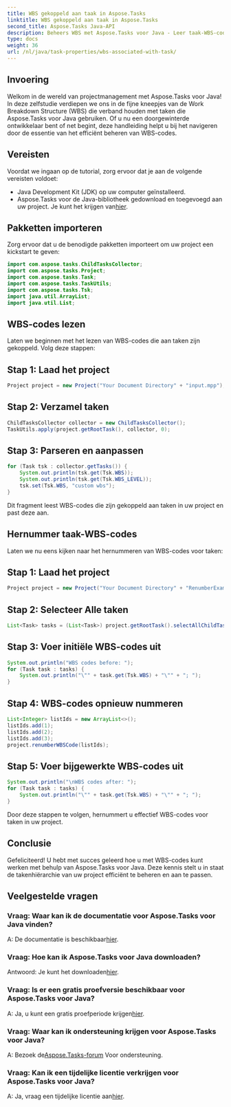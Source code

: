 ```yaml
---
title: WBS gekoppeld aan taak in Aspose.Tasks
linktitle: WBS gekoppeld aan taak in Aspose.Tasks
second_title: Aspose.Tasks Java-API
description: Beheers WBS met Aspose.Tasks voor Java - Leer taak-WBS-codes lezen en opnieuw nummeren. Verhoog de efficiëntie van projectmanagement!
type: docs
weight: 36
url: /nl/java/task-properties/wbs-associated-with-task/
---
```

## Invoering
Welkom in de wereld van projectmanagement met Aspose.Tasks voor Java! In deze zelfstudie verdiepen we ons in de fijne kneepjes van de Work Breakdown Structure (WBS) die verband houden met taken die Aspose.Tasks voor Java gebruiken. Of u nu een doorgewinterde ontwikkelaar bent of net begint, deze handleiding helpt u bij het navigeren door de essentie van het efficiënt beheren van WBS-codes.
## Vereisten
Voordat we ingaan op de tutorial, zorg ervoor dat je aan de volgende vereisten voldoet:
- Java Development Kit (JDK) op uw computer geïnstalleerd.
-  Aspose.Tasks voor de Java-bibliotheek gedownload en toegevoegd aan uw project. Je kunt het krijgen van[hier](https://releases.aspose.com/tasks/java/).
## Pakketten importeren
Zorg ervoor dat u de benodigde pakketten importeert om uw project een kickstart te geven:
```java
import com.aspose.tasks.ChildTasksCollector;
import com.aspose.tasks.Project;
import com.aspose.tasks.Task;
import com.aspose.tasks.TaskUtils;
import com.aspose.tasks.Tsk;
import java.util.ArrayList;
import java.util.List;
```
## WBS-codes lezen
Laten we beginnen met het lezen van WBS-codes die aan taken zijn gekoppeld. Volg deze stappen:
## Stap 1: Laad het project
```java
Project project = new Project("Your Document Directory" + "input.mpp");
```
## Stap 2: Verzamel taken
```java
ChildTasksCollector collector = new ChildTasksCollector();
TaskUtils.apply(project.getRootTask(), collector, 0);
```
## Stap 3: Parseren en aanpassen
```java
for (Task tsk : collector.getTasks()) {
    System.out.println(tsk.get(Tsk.WBS));
    System.out.println(tsk.get(Tsk.WBS_LEVEL));
    tsk.set(Tsk.WBS, "custom wbs");
}
```
Dit fragment leest WBS-codes die zijn gekoppeld aan taken in uw project en past deze aan.
## Hernummer taak-WBS-codes
Laten we nu eens kijken naar het hernummeren van WBS-codes voor taken:
## Stap 1: Laad het project
```java
Project project = new Project("Your Document Directory" + "RenumberExample.mpp");
```
## Stap 2: Selecteer Alle taken
```java
List<Task> tasks = (List<Task>) project.getRootTask().selectAllChildTasks();
```
## Stap 3: Voer initiële WBS-codes uit
```java
System.out.println("WBS codes before: ");
for (Task task : tasks) {
    System.out.println("\"" + task.get(Tsk.WBS) + "\"" + "; ");
}
```
## Stap 4: WBS-codes opnieuw nummeren
```java
List<Integer> listIds = new ArrayList<>();
listIds.add(1);
listIds.add(2);
listIds.add(3);
project.renumberWBSCode(listIds);
```
## Stap 5: Voer bijgewerkte WBS-codes uit
```java
System.out.println("\nWBS codes after: ");
for (Task task : tasks) {
    System.out.println("\"" + task.get(Tsk.WBS) + "\"" + "; ");
}
```
Door deze stappen te volgen, hernummert u effectief WBS-codes voor taken in uw project.
## Conclusie
Gefeliciteerd! U hebt met succes geleerd hoe u met WBS-codes kunt werken met behulp van Aspose.Tasks voor Java. Deze kennis stelt u in staat de takenhiërarchie van uw project efficiënt te beheren en aan te passen.
## Veelgestelde vragen
### Vraag: Waar kan ik de documentatie voor Aspose.Tasks voor Java vinden?
 A: De documentatie is beschikbaar[hier](https://reference.aspose.com/tasks/java/).
### Vraag: Hoe kan ik Aspose.Tasks voor Java downloaden?
 Antwoord: Je kunt het downloaden[hier](https://releases.aspose.com/tasks/java/).
### Vraag: Is er een gratis proefversie beschikbaar voor Aspose.Tasks voor Java?
 A: Ja, u kunt een gratis proefperiode krijgen[hier](https://releases.aspose.com/).
### Vraag: Waar kan ik ondersteuning krijgen voor Aspose.Tasks voor Java?
 A: Bezoek de[Aspose.Tasks-forum](https://forum.aspose.com/c/tasks/15) Voor ondersteuning.
### Vraag: Kan ik een tijdelijke licentie verkrijgen voor Aspose.Tasks voor Java?
 A: Ja, vraag een tijdelijke licentie aan[hier](https://purchase.aspose.com/temporary-license/).